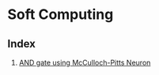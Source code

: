# Soft Computing

## Index

1. [AND gate using McCulloch-Pitts Neuron](https://github.com/nirantak/Programming_Exercises/blob/master/Soft_Computing/mcculloch_pitts_and.py)
